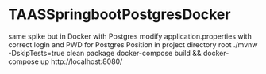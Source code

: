# TAASSpringbootPostgresDocker
same spike but in Docker with Postgres
modify application.properties with correct login and PWD for Postgres
Position in project directory root
 ./mvnw -DskipTests=true clean package
docker-compose build && docker-compose up 
http://localhost:8080/
